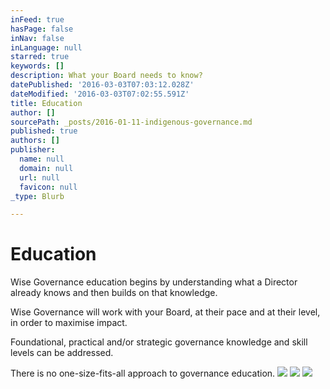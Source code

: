 ```yaml
---
inFeed: true
hasPage: false
inNav: false
inLanguage: null
starred: true
keywords: []
description: What your Board needs to know?
datePublished: '2016-03-03T07:03:12.028Z'
dateModified: '2016-03-03T07:02:55.591Z'
title: Education
author: []
sourcePath: _posts/2016-01-11-indigenous-governance.md
published: true
authors: []
publisher:
  name: null
  domain: null
  url: null
  favicon: null
_type: Blurb

---
```

# Education

Wise Governance education begins by understanding what a Director already
knows and then builds on that knowledge.

Wise Governance will work with your Board, at their pace and at their
level, in order to maximise impact. 

Foundational, practical and/or strategic governance knowledge and skill levels can be addressed.

There is no one-size-fits-all approach to governance education.
![](https://the-grid-user-content.s3-us-west-2.amazonaws.com/0682b230-d087-4b72-bbe4-589d7b3398d3.png)
![](https://the-grid-user-content.s3-us-west-2.amazonaws.com/7e2ac8cf-7f8b-4df5-a8cd-924608d24544.png)
![](https://the-grid-user-content.s3-us-west-2.amazonaws.com/caf238e2-f482-43a1-b268-c97b82aa4577.png)